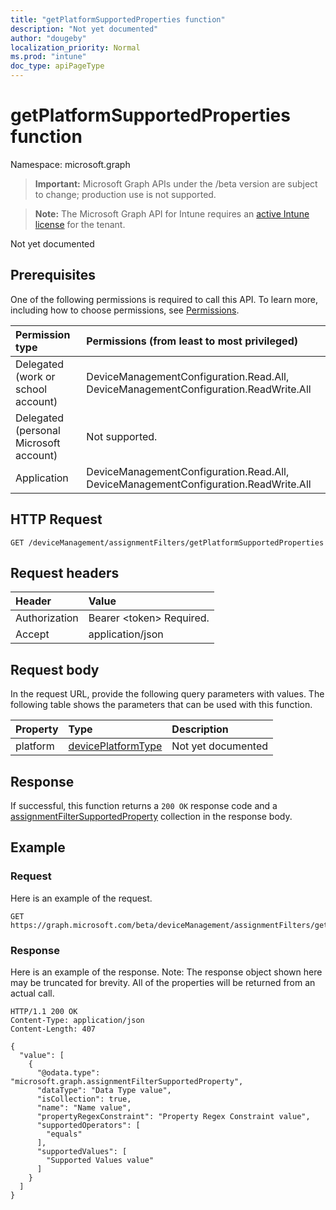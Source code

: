 ```yaml
---
title: "getPlatformSupportedProperties function"
description: "Not yet documented"
author: "dougeby"
localization_priority: Normal
ms.prod: "intune"
doc_type: apiPageType
---
```


# getPlatformSupportedProperties function

Namespace: microsoft.graph

> **Important:** Microsoft Graph APIs under the /beta version are subject to change; production use is not supported.

> **Note:** The Microsoft Graph API for Intune requires an [active Intune license](https://go.microsoft.com/fwlink/?linkid=839381) for the tenant.

Not yet documented

## Prerequisites
One of the following permissions is required to call this API. To learn more, including how to choose permissions, see [Permissions](/graph/permissions-reference).

|Permission type|Permissions (from least to most privileged)|
|:---|:---|
|Delegated (work or school account)|DeviceManagementConfiguration.Read.All, DeviceManagementConfiguration.ReadWrite.All|
|Delegated (personal Microsoft account)|Not supported.|
|Application|DeviceManagementConfiguration.Read.All, DeviceManagementConfiguration.ReadWrite.All|

## HTTP Request
<!-- {
  "blockType": "ignored"
}
-->
``` http
GET /deviceManagement/assignmentFilters/getPlatformSupportedProperties
```

## Request headers
|Header|Value|
|:---|:---|
|Authorization|Bearer &lt;token&gt; Required.|
|Accept|application/json|

## Request body
In the request URL, provide the following query parameters with values.
The following table shows the parameters that can be used with this function.

|Property|Type|Description|
|:---|:---|:---|
|platform|[devicePlatformType](../resources/intune-policyset-deviceplatformtype.md)|Not yet documented|



## Response
If successful, this function returns a `200 OK` response code and a [assignmentFilterSupportedProperty](../resources/intune-policyset-assignmentfiltersupportedproperty.md) collection in the response body.

## Example

### Request
Here is an example of the request.
``` http
GET https://graph.microsoft.com/beta/deviceManagement/assignmentFilters/getPlatformSupportedProperties(platform='parameterValue')
```

### Response
Here is an example of the response. Note: The response object shown here may be truncated for brevity. All of the properties will be returned from an actual call.
``` http
HTTP/1.1 200 OK
Content-Type: application/json
Content-Length: 407

{
  "value": [
    {
      "@odata.type": "microsoft.graph.assignmentFilterSupportedProperty",
      "dataType": "Data Type value",
      "isCollection": true,
      "name": "Name value",
      "propertyRegexConstraint": "Property Regex Constraint value",
      "supportedOperators": [
        "equals"
      ],
      "supportedValues": [
        "Supported Values value"
      ]
    }
  ]
}
```




